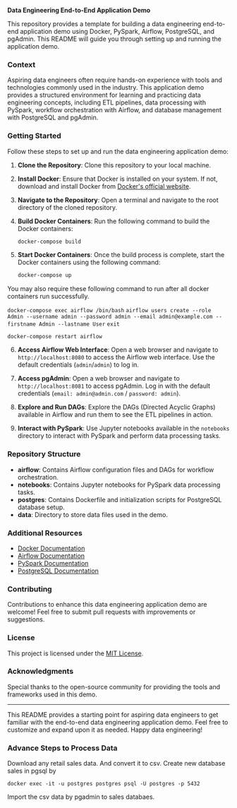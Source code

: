 **Data Engineering End-to-End Application Demo**

This repository provides a template for building a data engineering end-to-end application demo using Docker, PySpark, Airflow, PostgreSQL, and pgAdmin. This README will guide you through setting up and running the application demo.

### Context

Aspiring data engineers often require hands-on experience with tools and technologies commonly used in the industry. This application demo provides a structured environment for learning and practicing data engineering concepts, including ETL pipelines, data processing with PySpark, workflow orchestration with Airflow, and database management with PostgreSQL and pgAdmin.

### Getting Started

Follow these steps to set up and run the data engineering application demo:

1. **Clone the Repository**: Clone this repository to your local machine.

2. **Install Docker**: Ensure that Docker is installed on your system. If not, download and install Docker from [Docker's official website](https://www.docker.com/get-started).

3. **Navigate to the Repository**: Open a terminal and navigate to the root directory of the cloned repository.

4. **Build Docker Containers**: Run the following command to build the Docker containers:

    ```bash
    docker-compose build
    ```

5. **Start Docker Containers**: Once the build process is complete, start the Docker containers using the following command:

    ```bash
    docker-compose up
    ```

You may also require these following command to run after all docker containers run successfully.

`docker-compose exec airflow /bin/bash`
`airflow users create --role Admin --username admin --password admin --email admin@example.com --firstname Admin --lastname User`
`exit`

`docker-compose restart airflow`

6. **Access Airflow Web Interface**: Open a web browser and navigate to `http://localhost:8080` to access the Airflow web interface. Use the default credentials (`admin`/`admin`) to log in.

7. **Access pgAdmin**: Open a web browser and navigate to `http://localhost:8081` to access pgAdmin. Log in with the default credentials (`email: admin@admin.com` / `password: admin`).

8. **Explore and Run DAGs**: Explore the DAGs (Directed Acyclic Graphs) available in Airflow and run them to see the ETL pipelines in action.

9. **Interact with PySpark**: Use Jupyter notebooks available in the `notebooks` directory to interact with PySpark and perform data processing tasks.

### Repository Structure

- **airflow**: Contains Airflow configuration files and DAGs for workflow orchestration.
- **notebooks**: Contains Jupyter notebooks for PySpark data processing tasks.
- **postgres**: Contains Dockerfile and initialization scripts for PostgreSQL database setup.
- **data**: Directory to store data files used in the demo.

### Additional Resources

- [Docker Documentation](https://docs.docker.com/)
- [Airflow Documentation](https://airflow.apache.org/docs/apache-airflow/stable/index.html)
- [PySpark Documentation](https://spark.apache.org/docs/latest/api/python/index.html)
- [PostgreSQL Documentation](https://www.postgresql.org/docs/)

### Contributing

Contributions to enhance this data engineering application demo are welcome! Feel free to submit pull requests with improvements or suggestions.

### License

This project is licensed under the [MIT License](LICENSE).

### Acknowledgments

Special thanks to the open-source community for providing the tools and frameworks used in this demo.

---

This README provides a starting point for aspiring data engineers to get familiar with the end-to-end data engineering application demo. Feel free to customize and expand upon it as needed. Happy data engineering!


### Advance Steps to Process Data 

Download any retail sales data. And convert it to csv.
Create new database sales in pgsql by

`docker exec -it -u postgres postgres psql -U postgres -p 5432`

Import the csv data by pgadmin to sales databaes.



